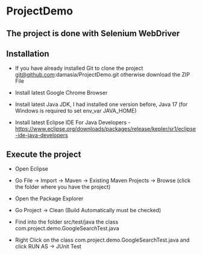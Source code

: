 # ProjectDemo 
## The project is done with Selenium WebDriver

## Installation
* If you have already installed Git to clone the project git@github.com:damasia/ProjectDemo.git otherwise download the ZIP File

* Install latest Google Chrome Browser

* Install latest Java JDK, I had installed one version before, Java 17 (for Windows is required to set env_var JAVA_HOME)

* Install latest Eclipse IDE For Java Developers - https://www.eclipse.org/downloads/packages/release/kepler/sr1/eclipse-ide-java-developers

## Execute the project

* Open Eclipse 

* Go File -> Import -> Maven -> Existing Maven Projects -> Browse (click the folder where you have the project)

* Open the Package Explorer

* Go Project -> Clean (Build Automatically must be checked)

* Find into the folder src/test/java the class com.project.demo.GoogleSearchTest.java

* Right Click on the class com.project.demo.GoogleSearchTest.java and click RUN AS -> JUnit Test
